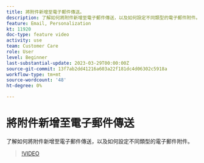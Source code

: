 ```yaml
---
title: 將附件新增至電子郵件傳送。
description: 了解如何將附件新增至電子郵件傳送，以及如何設定不同類型的電子郵件附件。
feature: Email, Personalization
kt: 11920
doc-type: feature video
activity: use
team: Customer Care
role: User
level: Beginner
last-substantial-update: 2023-03-29T00:00:00Z
source-git-commit: 13f7ab2dd41216a603a22f181dc4d06302c5918a
workflow-type: tm+mt
source-wordcount: '48'
ht-degree: 0%

---
```



# 將附件新增至電子郵件傳送

了解如何將附件新增至電子郵件傳送，以及如何設定不同類型的電子郵件附件。

>[!VIDEO](https://video.tv.adobe.com/v/3415789?quality=12&learn=on)
